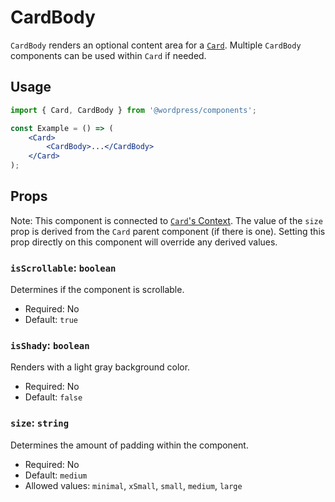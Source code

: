 # CardBody

`CardBody` renders an optional content area for a [`Card`](/packages/components/src/card/card/README.md). Multiple `CardBody` components can be used within `Card` if needed.

## Usage

```jsx
import { Card, CardBody } from '@wordpress/components';

const Example = () => (
	<Card>
		<CardBody>...</CardBody>
	</Card>
);
```

## Props

Note: This component is connected to [`Card`'s Context](/packages/components/src/card/card/README.md#context). The value of the `size` prop is derived from the `Card` parent component (if there is one). Setting this prop directly on this component will override any derived values.

### `isScrollable`: `boolean`

Determines if the component is scrollable.

-   Required: No
-   Default: `true`

### `isShady`: `boolean`

Renders with a light gray background color.

-   Required: No
-   Default: `false`

### `size`: `string`

Determines the amount of padding within the component.

- Required: No
- Default: `medium`
- Allowed values: `minimal`, `xSmall`, `small`, `medium`, `large`

